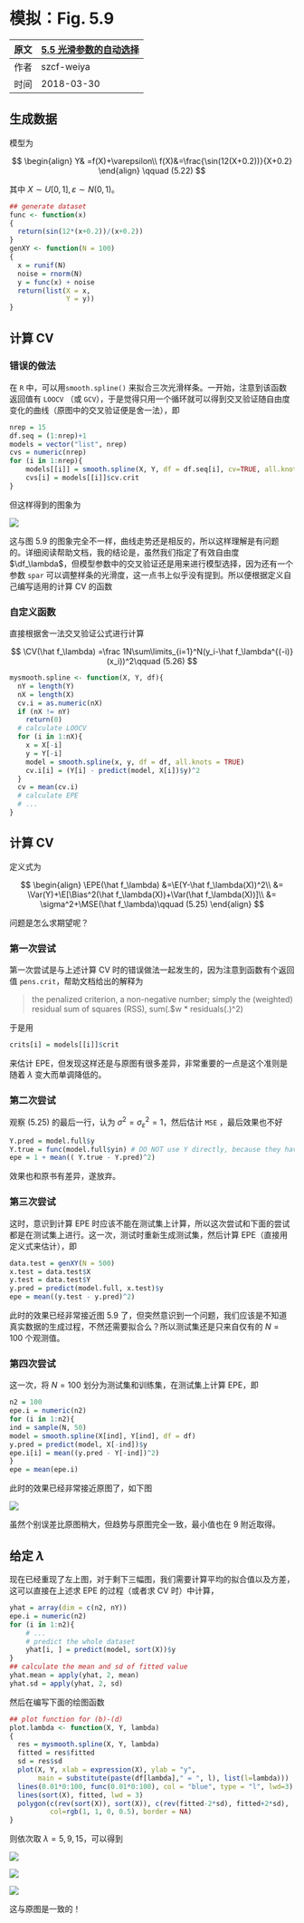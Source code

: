 # 模拟：Fig. 5.9

| 原文   | [5.5 光滑参数的自动选择](../../05-Basis-Expansions-and-Regularization/5.5-Automatic-Selection-of-the-Smoothing-Parameters/index.html) |
| ---- | ---------------------------------------- |
| 作者   | szcf-weiya                               |
| 时间   | 2018-03-30                               |

## 生成数据

模型为

$$
\begin{align}
Y& =f(X)+\varepsilon\\
f(X)&=\frac{\sin(12(X+0.2))}{X+0.2}
\end{align}
\qquad (5.22)
$$

其中 $X\sim U[0,1], \varepsilon\sim N(0, 1)$。

```r
## generate dataset
func <- function(x)
{
  return(sin(12*(x+0.2))/(x+0.2))
}
genXY <- function(N = 100)
{
  x = runif(N)
  noise = rnorm(N)
  y = func(x) + noise
  return(list(X = x,
              Y = y))
}
```

## 计算 CV

### 错误的做法

在 `R` 中，可以用`smooth.spline()` 来拟合三次光滑样条。一开始，注意到该函数返回值有 `LOOCV` （或 `GCV`），于是觉得只用一个循环就可以得到交叉验证随自由度变化的曲线（原图中的交叉验证便是舍一法），即

```r
nrep = 15
df.seq = (1:nrep)+1
models = vector("list", nrep)
cvs = numeric(nrep)
for (i in 1:nrep){
    models[[i]] = smooth.spline(X, Y, df = df.seq[i], cv=TRUE, all.knots = TRUE)
    cvs[i] = models[[i]]$cv.crit
}
```

但这样得到的图象为

![](wrong-res.png)

这与图 5.9 的图象完全不一样，曲线走势还是相反的，所以这样理解是有问题的。详细阅读帮助文档，我的结论是，虽然我们指定了有效自由度 $\df_\lambda$，但模型参数中的交叉验证还是用来进行模型选择，因为还有一个参数 `spar` 可以调整样条的光滑度，这一点书上似乎没有提到。所以便根据定义自己编写适用的计算 CV 的函数

### 自定义函数

直接根据舍一法交叉验证公式进行计算

$$
\CV(\hat f_\lambda) =\frac 1N\sum\limits_{i=1}^N(y_i-\hat f_\lambda^{(-i)}(x_i))^2\qquad (5.26)
$$

```r
mysmooth.spline <- function(X, Y, df){
  nY = length(Y)
  nX = length(X)
  cv.i = as.numeric(nX)
  if (nX != nY)
    return(0)
  # calculate LOOCV
  for (i in 1:nX){
    x = X[-i]
    y = Y[-i]
    model = smooth.spline(x, y, df = df, all.knots = TRUE)
    cv.i[i] = (Y[i] - predict(model, X[i])$y)^2
  }
  cv = mean(cv.i)
  # calculate EPE
  # ...
}
```

## 计算 CV

定义式为

$$
\begin{align}
\EPE(\hat f_\lambda) &=\E(Y-\hat f_\lambda(X))^2\\
&= \Var(Y)+\E[\Bias^2(\hat f_\lambda(X))+\Var(\hat f_\lambda(X))]\\
&= \sigma^2+\MSE(\hat f_\lambda)\qquad (5.25)
\end{align}
$$

问题是怎么求期望呢？

### 第一次尝试

第一次尝试是与上述计算 CV 时的错误做法一起发生的，因为注意到函数有个返回值 `pens.crit`，帮助文档给出的解释为 

> the penalized criterion, a non-negative number; simply the (weighted) residual sum of squares (RSS), sum(.$w * residuals(.)^2)

于是用

```r
crits[i] = models[[i]]$crit
```

来估计 EPE，但发现这样还是与原图有很多差异，非常重要的一点是这个准则是随着 $\lambda$ 变大而单调降低的。

### 第二次尝试

观察 (5.25) 的最后一行，认为 $\sigma^2=\sigma_\varepsilon^2=1$，然后估计 `MSE` ，最后效果也不好

```r
Y.pred = model.full$y
Y.true = func(model.full$yin) # DO NOT use Y directly, because they have reordered.
epe = 1 + mean(( Y.true - Y.pred)^2)
```

效果也和原书有差异，遂放弃。

### 第三次尝试

这时，意识到计算 EPE 时应该不能在测试集上计算，所以这次尝试和下面的尝试都是在测试集上进行。这一次，测试时重新生成测试集，然后计算 EPE（直接用定义式来估计），即

```r
data.test = genXY(N = 500)
x.test = data.test$X
y.test = data.test$Y
y.pred = predict(model.full, x.test)$y
epe = mean((y.test - y.pred)^2)
```

此时的效果已经非常接近图 5.9 了，但突然意识到一个问题，我们应该是不知道真实数据的生成过程，不然还需要拟合么？所以测试集还是只来自仅有的 $N=100$ 个观测值。

### 第四次尝试

这一次，将 $N=100$ 划分为测试集和训练集，在测试集上计算 EPE，即

```r
n2 = 100
epe.i = numeric(n2)
for (i in 1:n2){
ind = sample(N, 50)
model = smooth.spline(X[ind], Y[ind], df = df)
y.pred = predict(model, X[-ind])$y
epe.i[i] = mean((y.pred - Y[-ind])^2)
}
epe = mean(epe.i)
```

此时的效果已经非常接近原图了，如下图

![](res-fig-19a.png)

虽然个别误差比原图稍大，但趋势与原图完全一致，最小值也在 $9$ 附近取得。

## 给定 $\lambda$

现在已经重现了左上图，对于剩下三幅图，我们需要计算平均的拟合值以及方差，这可以直接在上述求 EPE 的过程（或者求 CV 时）中计算，

```r
yhat = array(dim = c(n2, nY))
epe.i = numeric(n2)
for (i in 1:n2){
    # ...
    # predict the whole dataset
    yhat[i, ] = predict(model, sort(X))$y
}
## calculate the mean and sd of fitted value
yhat.mean = apply(yhat, 2, mean)
yhat.sd = apply(yhat, 2, sd)
```

然后在编写下面的绘图函数

```r
## plot function for (b)-(d)
plot.lambda <- function(X, Y, lambda)
{
  res = mysmooth.spline(X, Y, lambda)
  fitted = res$fitted
  sd = res$sd
  plot(X, Y, xlab = expression(X), ylab = "y",
       main = substitute(paste(df[lambda]," = ", l), list(l=lambda)))
  lines(0.01*0:100, func(0.01*0:100), col = "blue", type = "l", lwd=3)
  lines(sort(X), fitted, lwd = 3)
  polygon(c(rev(sort(X)), sort(X)), c(rev(fitted-2*sd), fitted+2*sd), 
          col=rgb(1, 1, 0, 0.5), border = NA)
}
```

则依次取 $\lambda=5,9,15$，可以得到

![](res-5-19b.png)

![](res-5-19c.png)

![](res-5-19d.png)

这与原图是一致的！